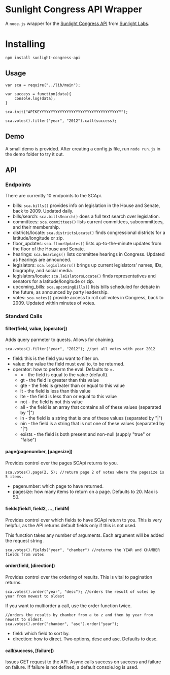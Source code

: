 # Sunlight Congress API Wrapper

A `node.js` wrapper for the [Sunlight Congress API](http://sunlightlabs.github.com/congress/) from [Sunlight Labs](http://sunlightlabs.com/).

# Installing


	npm install sunlight-congress-api


## Usage

	var sca = require("../lib/main");

	var success = function(data){
		console.log(data);
	}

	sca.init("APIKEYYYYYYYYYYYYYYYYYYYYYYYYYYYYYYYYYYYY");

	sca.votes().filter("year", "2012").call(success);

## Demo

A small demo is provided. After creating a config.js file, run `node run.js` in the demo folder to try it out.

## API

### Endpoints

There are currently 10 endpoints to the SCApi.

* bills: `sca.bills()` provides info on legislation in the House and Senate, back to 2009. Updated daily.
* bills/search: `sca.billsSearch()` does a full text search over legislation.
* committees: `sca.committees()` lists current committees, subcommittees, and their membership.
* districts/locate: `sca.districtsLocate()` finds congressional districts for a latitude/longitude or zip.
* floor_updates: `sca.floorUpdates()` lists up-to-the-minute updates from the floor of the House and Senate.
* hearings:	`sca.hearings()` lists committee hearings in Congress. Updated as hearings are announced.
* legislators: `sca.legislators()` brings up current legislators' names, IDs, biography, and social media.
* legislators/locate: `sca.leislatorsLocate()` finds representatives and senators for a latitude/longitude or zip.
* upcoming_bills: `sca.upcomingBills()` lists bills scheduled for debate in the future, as announced by party leadership.
* votes: `sca.votes()` provide access to roll call votes in Congress, back to 2009. Updated within minutes of votes.

### Standard Calls

#### filter(field, value, [operator])

Adds query parmeter to quests. Allows for chaining.

	sca.votes().filter("year", "2012"); //get all votes with year 2012

* field: this is the field you want to filter on.
* value: the value the field must eval to, to be returned.
* operator: how to perform the eval. Defaults to =.
	* = - the field is equal to the value (default).
	* gt - the field is greater than this value
	* gte - the fiels is greater than or equal to this value
 	* lt - the field is less than this value
	* lte - the field is less than or equal to this value
	* not - the field is not this value
	* all - the field is an array that contains all of these values (separated by "|")
	* in - the field is a string that is one of these values (separated by "|")
	* nin - the field is a string that is not one of these values (separated by "|")
	* exists - the field is both present and non-null (supply "true" or "false")

#### page(pagenumber, [pagesize])

Provides control over the pages SCApi returns to you.

	sca.votes().page(2, 5); //return page 2 of votes where the pagesize is 5 items.

* pagenumber: which page to have returned.
* pagesize: how many items to return on a page. Defaults to 20. Max is 50.

#### fields(field1, field2, ..., fieldN)

Provides control over which fields to have SCApi return to you. This is very helpful, as the API returns default fields only if this is not used.

This function takes any number of arguments. Each argument will be added the request string.

	sca.votes().fields("year", "chamber") //returns the YEAR and CHAMBER fields from votes

#### order(field, [direction])

Provides control over the ordering of results. This is vital to pagination returns. 

	sca.votes().order("year", "desc"); //orders the result of votes by year from newest to oldest

If you want to multiorder a call, use the order function twice.

	//orders the results by chamber from a to z and then by year from newest to oldest.
	sca.votes().order("chamber", "asc").order("year");

* field: which field to sort by.
* direction: how to direct. Two options, desc and asc. Defaults to desc.

#### call(success, [failure])

Issues GET request to the API. Async calls success on success and failure on failure. If failure is not defined, a default console.log is used.
